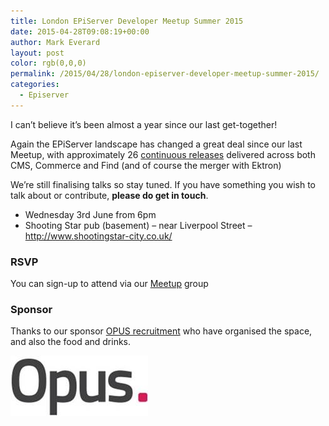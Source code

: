 ```yaml
---
title: London EPiServer Developer Meetup Summer 2015
date: 2015-04-28T09:08:19+00:00
author: Mark Everard
layout: post
color: rgb(0,0,0)
permalink: /2015/04/28/london-episerver-developer-meetup-summer-2015/
categories:
  - Episerver
---
```

I can&#8217;t believe it&#8217;s been almost a year since our last get-together!

Again the EPiServer landscape has changed a great deal since our last Meetup, with approximately 26 [continuous releases](http://world.episerver.com/releases/) delivered across both CMS, Commerce and Find (and of course the merger with Ektron)

We&#8217;re still finalising talks so stay tuned. If you have something you wish to talk about or contribute, **please do get in touch**.

* Wednesday 3rd June from 6pm
* Shooting Star pub (basement) &#8211; near Liverpool Street &#8211; http://www.shootingstar-city.co.uk/

### **RSVP**


You can sign-up to attend via our <a title="Meetup - London EPiServer Developer Meetup Summer 2015" href="http://www.meetup.com/EPiServer-London/events/222152680/" target="_blank">Meetup</a> group

### Sponsor
Thanks to our sponsor [OPUS recruitment](http://www.opusrecruitmentsolutions.com/) who have organised the space, and also the food and drinks.

![Opus Recruitment](/assets/uploads/2015/04/opus.jpg) 